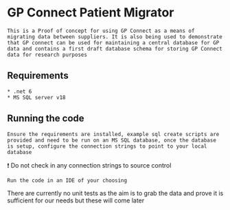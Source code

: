 # GP Connect Patient Migrator
```
This is a Proof of concept for using GP Connect as a means of migrating data between suppliers. It is also being used to demonstrate that GP connect can be used for maintaining a central database for GP data and contains a first draft database schema for storing GP Connect data for research purposes
```
## Requirements
```
* .net 6
* MS SQL server v18
```
## Running the code
```
Ensure the requirements are installed, example sql create scripts are provided and need to be run on an MS SQL database, once the database is setup, configure the connection strings to point to your local database 
```
❗️ Do not check in any connection strings to source control
```
Run the code in an IDE of your choosing
```
There are currently no unit tests as the aim is to grab the data and prove it is sufficient for our needs but these will come later